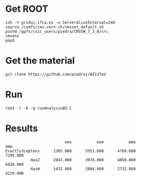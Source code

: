 Get ROOT
====

    ssh -Y gridui.ifca.es -o ServerAliveInterval=240
    source /cvmfs/cms.cern.ch/cmsset_default.sh
    pushd /gpfs/csic_users/piedra/CMSSW_7_3_0/src
    cmsenv
    popd


Get the material
====

    git clone https://github.com/piedraj/WZ13TeV


Run
====

    root -l -b -q runAnalysisWZ.C


Results
====

                              eee           eem           mme           mmm
    Exactly3Leptons      2305.000      3551.000      4788.000      7295.000
               HasZ      2043.000      3078.000      4050.000      6426.000
               HasW      1431.000      2084.000      2732.000      4229.000

